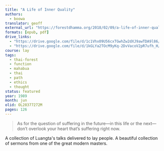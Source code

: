 ```yaml
---
title: "A Life of Inner Quality"
authors:
  - boowa
translator: geoff
external_url: "https://forestdhamma.org/2018/02/09/a-life-of-inner-quality/"
formats: [epub, pdf]
drive_links:
  - "https://drive.google.com/file/d/1c1Vhx09U56cxTGwhZw2dXJ9awTDA9l86/view?usp=drivesdk"
  - "https://drive.google.com/file/d/1kGLYa2TOcM9yKq-2DvVacoV2pR7ufh_H/view?usp=drivesdk"
course: lay
tags:
  - thai-forest
  - function
  - mahabua
  - thai
  - path
  - ethics
  - thought
status: featured
year: 1989
month: jun
olid: OL28377272M
pages: 126
---
```


> As for the question of suffering in the future—in this life or the next—don’t overlook your heart that’s suffering right now.

A collection of Luangta's talks delivered to lay people. A beautiful collection of sermons from one of the great modern masters.
